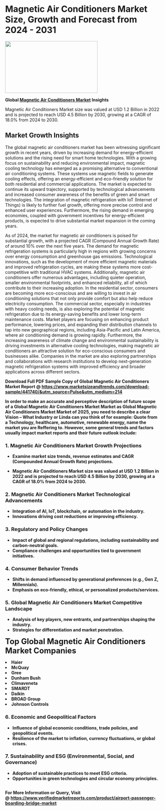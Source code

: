 <H1>Magnetic Air Conditioners Market Size, Growth and Forecast from 2024 - 2031</H1><img class="aligncenter size-medium wp-image-584254" src="https://thirdeyenews.in/wp-content/uploads/2024/09/Global-Market-Research-300x168.jpeg" alt="" width="300" height="168" /><p><strong>Global&nbsp;<a href="https://www.marketsizeandtrends.com/download-sample/441740/&amp;utm_source=Pulse&amp;utm_medium=214">Magnetic Air Conditioners Market</a> Insights</strong></p><p>Magnetic Air Conditioners Market size was valued at USD 1.2 Billion in 2022 and is projected to reach USD 4.5 Billion by 2030, growing at a CAGR of 18.0% from 2024 to 2030.</p><p><h2>Market Growth Insights</h2> <p>The global magnetic air conditioners market has been witnessing significant growth in recent years, driven by increasing demand for energy-efficient solutions and the rising need for smart home technologies. With a growing focus on sustainability and reducing environmental impact, magnetic cooling technology has emerged as a promising alternative to conventional air conditioning systems. These systems use magnetic fields to generate cooling effects, offering an energy-efficient and eco-friendly solution for both residential and commercial applications. The market is expected to continue its upward trajectory, supported by technological advancements and increased consumer awareness of the benefits of green and smart technologies. The integration of magnetic refrigeration with IoT (Internet of Things) is likely to further fuel growth, offering more precise control and enhanced user experiences. Furthermore, the rising demand in emerging economies, coupled with government incentives for energy-efficient products, is expected to drive substantial market expansion in the coming years.</p> <p><strong></strong></p> <p>As of 2024, the market for magnetic air conditioners is poised for substantial growth, with a projected CAGR (Compound Annual Growth Rate) of around 10% over the next five years. The demand for magnetic refrigeration systems is particularly high in regions with growing concerns over energy consumption and greenhouse gas emissions. Technological innovations, such as the development of more efficient magnetic materials and improved refrigeration cycles, are making these systems more cost-competitive with traditional HVAC systems. Additionally, magnetic air conditioners offer numerous advantages, including quieter operation, smaller environmental footprints, and enhanced reliability, all of which contribute to their increasing adoption. In the residential sector, consumers are becoming more eco-conscious and are willing to invest in air conditioning solutions that not only provide comfort but also help reduce electricity consumption. The commercial sector, especially in industries with heavy cooling needs, is also exploring the potential of magnetic refrigeration due to its energy-saving benefits and lower long-term maintenance costs. Market players are focusing on enhancing product performance, lowering prices, and expanding their distribution channels to tap into new geographical regions, including Asia-Pacific and Latin America, where air conditioning demand is growing rapidly. Furthermore, the increasing awareness of climate change and environmental sustainability is driving investments in alternative cooling technologies, making magnetic air conditioners an attractive solution for eco-conscious consumers and businesses alike. Companies in the market are also exploring partnerships and collaborations with research institutions to develop next-generation magnetic refrigeration systems with improved efficiency and broader applications across different sectors.</p> <p><strong></p><p><span class=""><strong>Download Full PDF Sample Copy of Global Magnetic Air Conditioners Market Report</strong> @ <a href="https://www.marketsizeandtrends.com/download-sample/441740/&amp;utm_source=Pulse&amp;utm_medium=214" target="_blank">https://www.marketsizeandtrends.com/download-sample/441740/&amp;utm_source=Pulse&amp;utm_medium=214</a></span></p><p>In order to make an accurate and perceptive description of future scope of a Global&nbsp;Magnetic Air Conditioners Market Market as Global&nbsp;Magnetic Air Conditioners Market Market of 2025, you need to describe a clear Vision &ndash; What Industry or Linda can you think of for example: Quote from a Technology, healthcare, automotive, renewable energy, name the market you are Reffering to. However, some general trends and factors usually impact market reports and their future outlook include:</p><h3>1.&nbsp;<strong>Magnetic Air Conditioners Market Growth Projections</strong></h3><ul><li>Examine market size trends, revenue estimates and CAGR (Compounded Annual Growth Rate) projections.</li><li><p>Magnetic Air Conditioners Market size was valued at USD 1.2 Billion in 2022 and is projected to reach USD 4.5 Billion by 2030, growing at a CAGR of 18.0% from 2024 to 2030.</p></li></ul><h3>2.&nbsp;<strong>Magnetic Air Conditioners Market Technological Advancements</strong></h3><ul><li>Integration of AI, IoT, blockchain, or automation in the industry.</li><li>Innovations driving cost reductions or improving efficiency.</li></ul><h3>3.&nbsp;<strong>Regulatory and Policy Changes</strong></h3><ul><li>Impact of global and regional regulations, including sustainability and carbon-neutral goals.</li><li>Compliance challenges and opportunities tied to government initiatives.</li></ul><h3>4.&nbsp;<strong>Consumer Behavior Trends</strong></h3><ul><li>Shifts in demand influenced by generational preferences (e.g., Gen Z, Millennials).</li><li>Emphasis on eco-friendly, ethical, or personalized products/services.</li></ul><h3>5.&nbsp;<strong>Global Magnetic Air Conditioners Market Competitive Landscape</strong></h3><ul><li>Analysis of key players, new entrants, and partnerships shaping the industry.</li><li>Strategies for differentiation and market penetration.</li></ul><p data-pm-slice="1 1 []"><span style="color: inherit; font-family: inherit; font-size: 25px;">Top Global Magnetic Air Conditioners Market Companies</span></p><div class="" data-test-id=""><p><li>Haier</li><li> McQuay</li><li> Gree</li><li> Dunham Bush</li><li> Climaveneta</li><li> SMARDT</li><li> Daikin</li><li> BROAD Group</li><li> Johnson Controls</li></p></div><h3>6.&nbsp;<strong>Economic and Geopolitical Factors</strong></h3><ul><li>Influence of global economic conditions, trade policies, and geopolitical events.</li><li>Resilience of the market to inflation, currency fluctuations, or global crises.</li></ul><h3>7.&nbsp;<strong>Sustainability and ESG (Environmental, Social, and Governance)</strong></h3><ul><li>Adoption of sustainable practices to meet ESG criteria.</li><li>Opportunities in green technologies and circular economy principles.</li></ul><h2><strong style="font-size: 14px;">For More Information or Query, Visit @&nbsp;</strong><a style="background-color: #ffffff; font-size: 14px;" href="https://www.marketsizeandtrends.com/report/magnetic-air-conditioners-market/" target="_blank">https://www.verifiedmarketreports.com/product/airport-passenger-boarding-bridge-market</a></h2>
